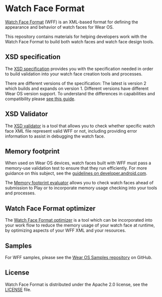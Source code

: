 # Watch Face Format

[Watch Face Format][wff] (WFF) is an XML-based format for defining the appearance and
behavior of watch faces for Wear OS.

This repository contains materials for helping developers work with the Watch
Face Format to build both watch faces and watch face design tools.

## XSD specification

The [XSD specification][xsd-specs] provides you with the specification needed in
order to build validation into your watch face creation tools and processes.

There are different versions of the specification: The latest is version 2 which
builds and expands on version 1. Different versions have different Wear OS
version support. To understand the differences in capabilities and compatibility
please [see this guide][wff-features].

## XSD Validator

The [XSD validator][xsd-validator] is a tool that allows you to check whether
specific watch face XML file represent valid WFF or not, including providing
error information to assist in debugging the watch face.

## Memory footprint

When used on Wear OS devices, watch faces built with WFF must pass a memory-use
validation test to ensure that they run efficiently. For more guidance on this
subject, see the [guidelines on developer.android.com][wff-optimize].

The [Memory footprint evaluator][memory-footprint] allows you to check watch
faces ahead of submission to Play or to incorporate memory usage checking into
your tools and processes.

## Watch Face Format optimizer

The [Watch Face Format optimizer][optimizer] is a tool which can be incorporated
into your work flow to reduce the memory usage of your watch face at runtime, by
optimizing aspects of your WFF XML and your resources.

## Samples

For WFF samples, please see the [Wear OS Samples repository][samples] on GitHub.

## License

Watch Face Format is distributed under the Apache 2.0 license, see the
[LICENSE][license] file.

[license]: LICENSE.txt
[memory-footprint]: play-validations
[wff-optimize]: https://developer.android.com/training/wearables/wff/memory-usage
[wff]: https://developer.android.com/training/wearables/wff/
[samples]: https://github.com/android/wear-os-samples/tree/main/WatchFaceFormat
[xsd-specs]: third_party/wff/specification/documents/1/
[xsd-validator]: third_party/wff/README.md
[wff-features]: https://developer.android.com/training/wearables/wff/features
[optimizer]: tools/wff-optimizer/